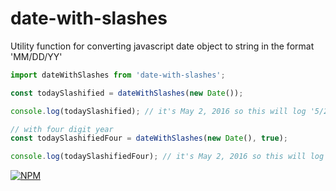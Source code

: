 # date-with-slashes
Utility function for converting javascript date object to string in the format 'MM/DD/YY'

```js
import dateWithSlashes from 'date-with-slashes';

const todaySlashified = dateWithSlashes(new Date());

console.log(todaySlashified); // it's May 2, 2016 so this will log '5/2/16'

// with four digit year
const todaySlashifiedFour = dateWithSlashes(new Date(), true);

console.log(todaySlashifiedFour); // it's May 2, 2016 so this will log '5/2/2016'
```
[![NPM][nodei-image]][nodei-url]

[nodei-image]: https://nodei.co/npm/date-with-slashes.png?downloads=true&downloadRank=true&stars=true
[nodei-url]: https://www.npmjs.com/package/date-with-slashes
